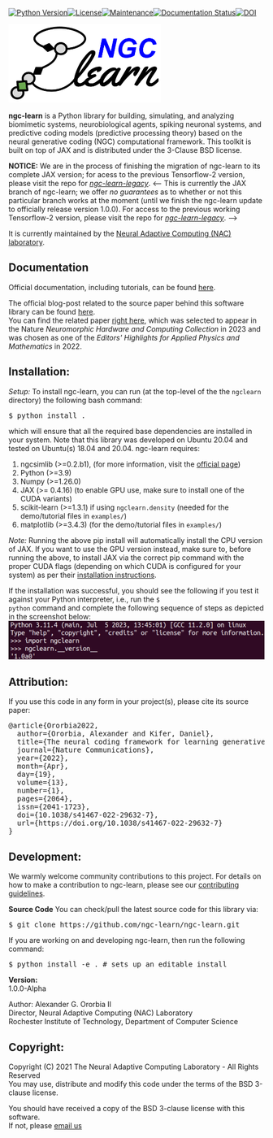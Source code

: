 [![Python Version](https://img.shields.io/badge/python-3.9%20%7C%203.10-blue.svg)](https://www.python.org/downloads)[![License](https://img.shields.io/badge/License-BSD_3--Clause-blue.svg)](https://opensource.org/licenses/BSD-3-Clause)[![Maintenance](https://img.shields.io/badge/Maintained%3F-yes-green.svg)](https://GitHub.com/Naereen/StrapDown.js/graphs/commit-activity)[![Documentation Status](https://readthedocs.org/projects/ngc-learn/badge/?version=latest)](http://ngc-learn.readthedocs.io/en/latest/?badge=latest)[![DOI](https://zenodo.org/badge/483413212.svg)](https://zenodo.org/badge/latestdoi/483413212)

<img src="docs/images/ngc-learn-logo.png" width="300">

<b>ngc-learn</b> is a Python library for building, simulating, and analyzing biomimetic systems, neurobiological
agents, spiking neuronal systems, and predictive coding models (predictive processing theory) based on the neural generative
coding (NGC) computational framework. This toolkit is built on top of JAX and is distributed under the 3-Clause BSD license.

<b>NOTICE:</b> We are in the process of finishing the migration of ngc-learn to
its complete JAX version; for acess to the previous Tensorflow-2 version, please
visit the repo for
<a href="https://github.com/NACLab/ngc-learn-legacy"><i>ngc-learn-legacy</i></a>.
<--
This is currently the JAX branch of ngc-learn; we offer <i>no guarantees</i> as to whether or not this particular branch works at the moment (until we finish the ngc-learn update to officially release version 1.0.0). For access to the previous working Tensorflow-2 version, please visit the repo for <a href="https://github.com/NACLab/ngc-learn-legacy"><i>ngc-learn-legacy</i></a>.
-->

It is currently maintained by the
<a href="https://www.cs.rit.edu/~ago/nac_lab.html">Neural Adaptive Computing (NAC) laboratory</a>.

## <b>Documentation</b>

Official documentation, including tutorials, can be found
<a href="https://ngc-learn.readthedocs.io/en/latest/#">here</a>.

The official blog-post related to the source paper behind this software library
can be found
<a href="https://go.nature.com/3rgl1K8">here</a>.<br>
You can find the related paper <a href="https://www.nature.com/articles/s41467-022-29632-7">right here</a>, which
was selected to appear in the Nature <i>Neuromorphic Hardware and Computing Collection</i> in 2023 and was
chosen as one of the <i>Editors' Highlights for Applied Physics and Mathematics</i> in 2022.

<!--The technical report going over the theoretical underpinnings of the
    NGC framework can be found here. TO BE RELEASED SOON. -->

## <b>Installation:</b>

<i>Setup:</i> To install ngc-learn, you can run (at the top-level of the
the <code>ngclearn</code> directory) the following bash command:
<pre>
$ python install .
</pre>
which will ensure that all the required base dependencies are installed in
your system. Note that this library was developed on Ubuntu 20.04 and tested on
Ubuntu(s) 18.04 and 20.04.
ngc-learn requires:
1) ngcsimlib (>=0.2.b1), (for more information, visit the <a href="https://github.com/NACLab/ngc-sim-lib">official page</a>)
2) Python (>=3.9)
3) Numpy (>=1.26.0)
4) JAX (>= 0.4.16) (to enable GPU use, make sure to install one of the CUDA variants)
5) scikit-learn (>=1.3.1) if using `ngclearn.density` (needed for the demo/tutorial
    files in `examples/`)
6) matplotlib (>=3.4.3) (for the demo/tutorial files in `examples/`)
<!--
6) networkx  (>=2.6.3) (currently optional but required if using `ngclearn.utils.experimental.viz_utils`)
7) pyviz (>=0.2.0) (currently optional but required if using `ngclearn.utils.experimental.viz_utils`)
-->

<i>Note:</i> Running the above pip install will automatically install the CPU
version of JAX. If you want to use the GPU version instead, make sure to,
before running the above, to install JAX via the correct pip command
with the proper CUDA flags (depending on which CUDA is configured for your system)
as per their
<a href="https://jax.readthedocs.io/en/latest/installation.html">installation instructions</a>.

<!--
(If you want to set up/install dependencies a priori, try running
`$ pip install -r requirements.txt` first before pip installing ngc-learn.)
-->

If the installation was successful, you should see the following if you test
it against your Python interpreter, i.e., run the <code>$ python</code> command
and complete the following sequence of steps as depicted in the screenshot below:<br>
<img src="docs/images/test_ngclearn_install.png" width="512">

## <b>Attribution:</b>

If you use this code in any form in your project(s), please cite its source
paper:
<pre>
@article{Ororbia2022,
  author={Ororbia, Alexander and Kifer, Daniel},
  title={The neural coding framework for learning generative models},
  journal={Nature Communications},
  year={2022},
  month={Apr},
  day={19},
  volume={13},
  number={1},
  pages={2064},
  issn={2041-1723},
  doi={10.1038/s41467-022-29632-7},
  url={https://doi.org/10.1038/s41467-022-29632-7}
}
</pre>

## <b>Development:</b>

We warmly welcome community contributions to this project. For details on how to
make a contribution to ngc-learn, please see our
[contributing guidelines](CONTRIBUTING.md).

<b>Source Code</b>
You can check/pull the latest source code for this library via:
<pre>
$ git clone https://github.com/ngc-learn/ngc-learn.git
</pre>

If you are working on and developing ngc-learn, then run the following command:
<pre>
$ python install -e . # sets up an editable install
</pre>

**Version:**<br>
1.0.0-Alpha <!-- -Alpha -->

Author:
Alexander G. Ororbia II<br>
Director, Neural Adaptive Computing (NAC) Laboratory<br>
Rochester Institute of Technology, Department of Computer Science

## <b>Copyright:</b>

Copyright (C) 2021 The Neural Adaptive Computing Laboratory - All Rights Reserved<br>
You may use, distribute and modify this code under the
terms of the BSD 3-clause license.

You should have received a copy of the BSD 3-clause license with
this software.<br>
If not, please [email us](mailto:ago@cs.rit.edu)
